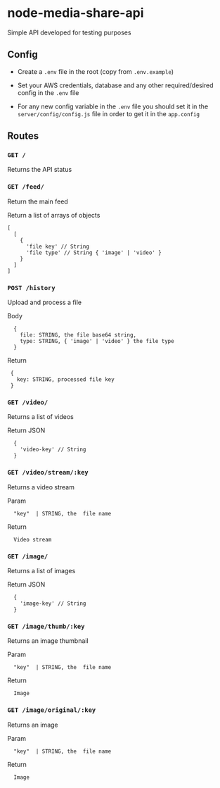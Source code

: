 # node-media-share-api

Simple API developed for testing purposes


## Config

- Create a `.env` file in the root (copy from `.env.example`)

- Set your AWS credentials, database and any other required/desired config in the `.env` file

- For any new config variable in the `.env` file you should set it in the `server/config/config.js` file in order to get it in the `app.config`

## Routes

### `GET /`

Returns the API status

### `GET /feed/`

Return the main feed

Return a list of arrays of objects
```
[
  [
    {
      'file key' // String
      'file type' // String { 'image' | 'video' }
    }
  ]
]
```

### `POST /history`

Upload and process a file

Body
```
  {
    file: STRING, the file base64 string,
    type: STRING, { 'image' | 'video' } the file type
  }
```

Return
```
 {
   key: STRING, processed file key
 }
```

### `GET /video/`

Returns a list of videos


Return JSON
```
  {
    'video-key' // String
  }
```

### `GET /video/stream/:key`

Returns a video stream

Param
```
  "key"  | STRING, the  file name
```

Return 
```
  Video stream
```


### `GET /image/`

Returns a list of images


Return JSON
```
  {
    'image-key' // String
  }
```

### `GET /image/thumb/:key`

Returns an image thumbnail

Param
```
  "key"  | STRING, the  file name
```

Return 
```
  Image
```

### `GET /image/original/:key`

Returns an image

Param
```
  "key"  | STRING, the  file name
```

Return 
```
  Image
```
